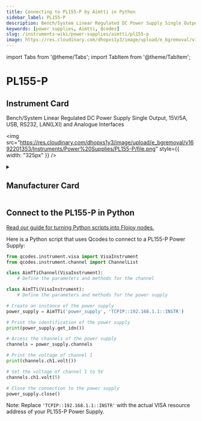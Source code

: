```yaml
---
title: Connecting to PL155-P by Aimtti in Python
sidebar_label: PL155-P
description: Bench/System Linear Regulated DC Power Supply Single Output, 15V/5A, USB, RS232, LAN(LXI) and Analogue Interfaces
keywords: [power supplies, Aimtti, Qcodes]
slug: /instruments-wiki/power-supplies/aimtti/pl155-p
image: https://res.cloudinary.com/dhopxs1y3/image/upload/e_bgremoval/v1692201353/Instruments/Power%20Supplies/PL155-P/file.png
---
```


import Tabs from '@theme/Tabs';
import TabItem from '@theme/TabItem';

# PL155-P

## Instrument Card

<div className="flex">

<div>

Bench/System Linear Regulated DC Power Supply Single Output, 15V/5A, USB, RS232, LAN(LXI) and Analogue Interfaces

</div>

<img src="https://res.cloudinary.com/dhopxs1y3/image/upload/e_bgremoval/v1692201353/Instruments/Power%20Supplies/PL155-P/file.png" style={{ width: "325px" }} />

</div>

<details>
<summary><h2>Manufacturer Card</h2></summary>

<img src="https://res.cloudinary.com/dhopxs1y3/image/upload/e_bgremoval/v1692125963/Instruments/Vendor%20Logos/Aimtti.png" style={{ width: "100%", height: "200px",objectFit: "cover" }} />

TTi (Thurlby Thandar Instruments) is a leading manufacturer of electronic test and measurement instruments. These products are sold throughout the world via carefully selected distributors and agents in each country. We are located in Huntingdon near to the famous university city of Cambridge, within one of the high technology areas of the United Kingdom. <a href="https://www.aimtti.com/">Website</a>.

<ul>
  <li>Headquarters: UK</li>
  <li>Yearly Revenue (millions, USD): 9000.0</li>
</ul>
</details>

## Connect to the PL155-P in Python

[Read our guide for turning Python scripts into Flojoy nodes.](https://docs.flojoy.ai/custom-nodes/creating-custom-node/)


<Tabs>
<TabItem value="Qcodes" label="Qcodes">

Here is a Python script that uses Qcodes to connect to a PL155-P Power Supply:

```python
from qcodes.instrument.visa import VisaInstrument
from qcodes.instrument.channel import ChannelList

class AimTTiChannel(VisaInstrument):
    # Define the parameters and methods for the channel

class AimTTi(VisaInstrument):
    # Define the parameters and methods for the power supply

# Create an instance of the power supply
power_supply = AimTTi('power_supply', 'TCPIP::192.168.1.1::INSTR')

# Print the identification of the power supply
print(power_supply.get_idn())

# Access the channels of the power supply
channels = power_supply.channels

# Print the voltage of channel 1
print(channels.ch1.volt())

# Set the voltage of channel 1 to 5V
channels.ch1.volt(5)

# Close the connection to the power supply
power_supply.close()
```

Note: Replace `'TCPIP::192.168.1.1::INSTR'` with the actual VISA resource address of your PL155-P Power Supply.

</TabItem>
</Tabs>
